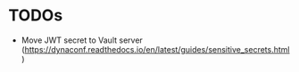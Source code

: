 TODOs
=====

* Move JWT secret to Vault server (https://dynaconf.readthedocs.io/en/latest/guides/sensitive_secrets.html)